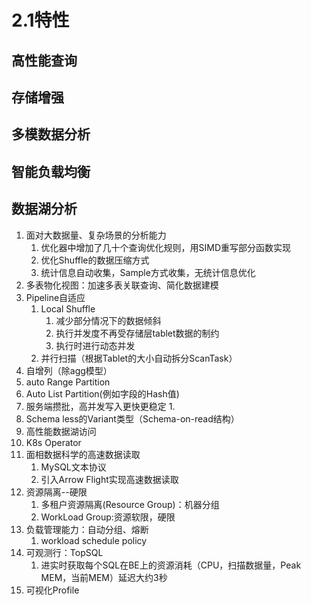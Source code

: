 # 2.1特性

## 高性能查询

## 存储增强

## 多模数据分析

## 智能负载均衡

## 数据湖分析



1. 面对大数据量、复杂场景的分析能力
   1. 优化器中增加了几十个查询优化规则，用SIMD重写部分函数实现
   2. 优化Shuffle的数据压缩方式
   3. 统计信息自动收集，Sample方式收集，无统计信息优化
2. 多表物化视图：加速多表关联查询、简化数据建模
3. Pipeline自适应
   1. Local Shuffle
      1. 减少部分情况下的数据倾斜
      2. 执行并发度不再受存储层tablet数据的制约
      3. 执行时进行动态并发
   2. 并行扫描（根据Tablet的大小自动拆分ScanTask）
4. 自增列（除agg模型）
5. auto Range Partition
6. Auto List Partition(例如字段的Hash值)
7. 服务端攒批，高并发写入更快更稳定
   1. 
8. Schema less的Variant类型（Schema-on-read结构）
9. 高性能数据湖访问
10. K8s Operator
11. 面相数据科学的高速数据读取
    1. MySQL文本协议
    2. 引入Arrow Flight实现高速数据读取
12. 资源隔离--硬限
    1. 多租户资源隔离(Resource Group)：机器分组
    2. WorkLoad Group:资源软限，硬限
13. 负载管理能力：自动分组、熔断
    1. workload schedule policy
14. 可观测行：TopSQL
    1. 进实时获取每个SQL在BE上的资源消耗（CPU，扫描数据量，Peak MEM，当前MEM）延迟大约3秒
15. 可视化Profile





